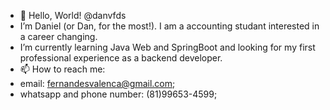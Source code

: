 - 👋 Hello, World! @danvfds
- I’m Daniel (or Dan, for the most!). I am a accounting studant interested in a career changing.
- I’m currently learning Java Web and SpringBoot and looking for my first professional experience as a backend developer.
- 📫 How to reach me:
- email: fernandesvalenca@gmail.com;
- whatsapp and phone number: (81)99653-4599;
